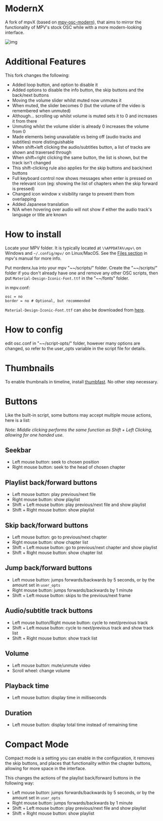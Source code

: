 # ModernX
A fork of mpvX (based on [mpv-osc-modern](https://github.com/maoiscat/mpv-osc-modern/)), that aims to mirror the functionality of MPV's stock OSC while with a more modern-looking interface.

![img](https://github.com/zydezu/ModernX/preview.png)

# Additional Features
This fork changes the following:
- Added loop button, and option to disable it
- Added options to disable the info button, the skip buttons and the back/next buttons
- Moving the volume slider whilst muted now unmutes it
- When muted, the slider becomes 0 (but the volume of the video is remembered when unmuted)
- Although... scrolling up whilst volume is muted sets it to 0 and increases it from there
- Unmuting whilst the volume slider is already 0 increases the volume from 0
- Made elements being unavailable vs being off (audio tracks and subtitles) more distinguishable
- When shift+left clicking the audio/subtitles button, a list of tracks are shown and traversed through
- When shift+right clicking the same button, the list is shown, but the track isn't changed
- This shift-clicking rule also applies for the skip buttons and back/next buttons
- Full keyboard control now shows messages when enter is pressed on the relevant icon (eg: showing the list of chapters when the skip forward is pressed)
- Changed icon window x visibility range to prevent them from overlapping
- Added Japanese translation
- N/A when hovering over audio will not show if either the audio track's language or title are known

# How to install

Locate your MPV folder. It is typically located at `\%APPDATA%\mpv\` on Windows and `~/.config/mpv/` on Linux/MacOS. See the [Files section](https://mpv.io/manual/master/#files) in mpv's manual for more info.

Put mordenx.lua into your mpv "\~\~/scripts/" folder. Create the "\~\~/scripts/" folder if you don't already have one and remove any other OSC scripts,
then put `Material-Design-Iconic-Font.ttf` in the "\~\~/fonts" folder.

in mpv.conf:

```
osc = no
border = no # Optional, but recommended
```
`Material-Design-Iconic-Font.ttf` can also be downloaded from [here](https://zavoloklom.github.io/material-design-iconic-font/).

# How to config

edit osc.conf in "\~\~/script-opts/" folder, however many options are changed, so refer to the user_opts variable in the script file for details.

# Thumbnails

To enable thumbnails in timeline, install [thumbfast](https://github.com/po5/thumbfast). No other step necessary.

# Buttons

Like the built-in script, some buttons may accept multiple mouse actions, here is a list:

_Note: Middle clicking performs the same function as Shift + Left Clicking, allowing for one handed use._

## Seekbar
* Left mouse button: seek to chosen position
* Right mouse button: seek to the head of chosen chapter
## Playlist back/forward buttons
* Left mouse button: play previous/next file
* Right mouse button: show playlist
* Shift + Left mouse button: play previous/next file and show playlist
* Shift + Right mouse button: show playlist
## Skip back/forward buttons
* Left mouse button: go to previous/next chapter
* Right mouse button: show chapter list
* Shift + Left mouse button: go to previous/next chapter and show playlist
* Shift + Right mouse button: show chapter list
## Jump back/forward buttons
* Left mouse button: jumps forwards/backwards by 5 seconds, or by the amount set in `user_opts`
* Right mouse button: jumps forwards/backwards by 1 minute
* Shift + Left mouse button: skips to the previous/next frame
## Audio/subtitle track buttons
* Left mouse button/Right mouse button: cycle to next/previous track
* Shift + Left mouse button: cycle to next/previous track and show track list
* Shift + Right mouse button: show track list
## Volume
* Left mouse button: mute/unmute video
* Scroll wheel: change volume
## Playback time
* Left mouse button: display time in milliseconds
## Duration
* Left mouse button: display total time instead of remaining time

# Compact Mode

Compact mode is a setting you can enable in the configuration, it removes the skip buttons, and places that functionality within the chapter buttons, allowing for more space in the interface. 

This changes the actions of the playlist back/forward buttons in the following way:

* Left mouse button: jumps forwards/backwards by 5 seconds, or by the amount set in `user_opts`
* Right mouse button: jumps forwards/backwards by 1 minute
* Shift + Left mouse button: play previous/next file and show playlist
* Shift + Right mouse button: show playlist
